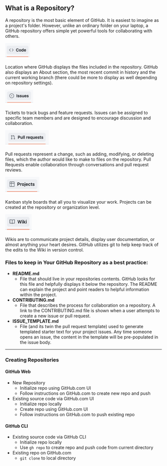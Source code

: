 ## What is a Repository?

A repository is the most basic element of GitHub. It is easiest to imagine as a project's folder. However, unlike an ordinary folder on your laptop, a GitHub repository offers simple yet powerful tools for collaborating with others.

<img src="docs/img/image-8.png" alt="code" width="80"/>

Location where GitHub displays the files included in the repository. GitHub also displays an About section, the most recent commit in history and the current working branch (there could be more to display as well depending on repository settings).

<img src="docs/img/image-9.png" alt="code" width="90"/>

Tickets to track bugs and feature requests. Issues can be assigned to specific team members and are designed to encourage discussion and collaboration.


<img src="docs/img/image-10.png" alt="code" width="140"/>

Pull requests represent a change, such as adding, modifying, or deleting files, which the author would like to make to files on the repository. Pull Requests enable collaboration through conversations and pull request reviews.


<img src="docs/img/image-11.png" alt="code" width="110"/>

Kanban style boards that all you to visualize your work. Projects can be created at the repository or organization level.

<img src="docs/img/image-12.png" alt="code" width="85"/>

Wikis are to communicate project details, display user documentation, or almost anything your heart desires. GitHub utilizes git to help keep track of the edits to the Wiki in version control.

### Files to keep in Your GitHub Repository as a best practice:

- **README.md**
    - File that should live in your repositories contents. GitHub looks for this file and helpfully displays it below the repository. The README can explain the project and point readers to helpful information within the project.
- **CONTRIBUTING.md**
    - File that describes the process for collaboration on a repository. A link to the CONTRIBUTING.md file is shown when a user attempts to create a new issue or pull request.
- **ISSUE_TEMPLATE.md**
    - File (and its twin the pull request template) used to generate templated starter text for your project issues. Any time someone opens an issue, the content in the template will be pre-populated in the issue body.

---

### Creating Repositories

#### GitHub Web

- New Repository
	- Initialize repo using GitHub.com UI
	- Follow instructions on GitHub.com to create new repo and push
- Existing source code via GitHub.com UI
	- Initialize repo locally
	- Create repo using GitHub.com UI
	- Follow instructions on GitHub.com to push existing repo

#### GitHub CLI

- Existing source code via GitHub CLI
	- Initialize repo locally
	- Use `gh repo` to create repo and push code from current directory
- Existing repo on GitHub.com
	- `git clone` to local directory
